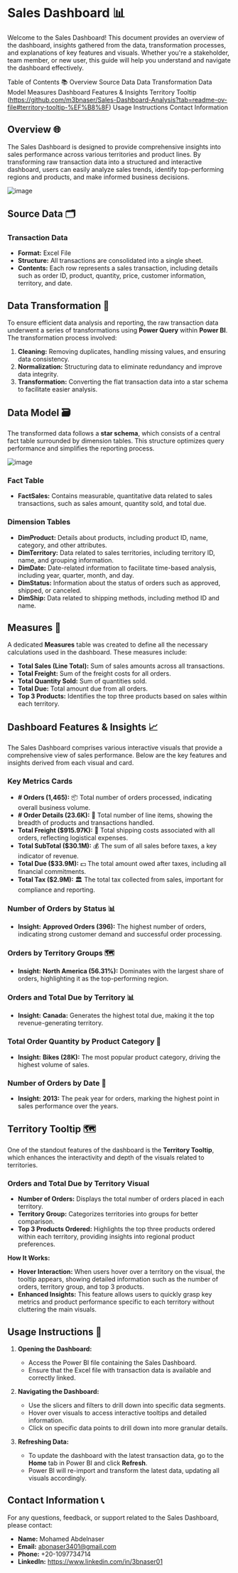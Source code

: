 # Sales Dashboard 📊

Welcome to the Sales Dashboard! This document provides an overview of the dashboard, insights gathered from the data, transformation processes, and explanations of key features and visuals. Whether you're a stakeholder, team member, or new user, this guide will help you understand and navigate the dashboard effectively.

Table of Contents 📚
Overview 
Source Data
Data Transformation
Data Model
Measures
Dashboard Features & Insights
Territory Tooltip (https://github.com/m3bnaser/Sales-Dashboard-Analysis?tab=readme-ov-file#territory-tooltip-%EF%B8%8F)
Usage Instructions
Contact Information

## Overview 🌐

The Sales Dashboard is designed to provide comprehensive insights into sales performance across various territories and product lines. By transforming raw transaction data into a structured and interactive dashboard, users can easily analyze sales trends, identify top-performing regions and products, and make informed business decisions.

![image](https://github.com/user-attachments/assets/356ebc97-5b8d-4e73-9d6d-0f6ec1c5c04d)




## Source Data 🗂️

### Transaction Data

- **Format:** Excel File
- **Structure:** All transactions are consolidated into a single sheet.
- **Contents:** Each row represents a sales transaction, including details such as order ID, product, quantity, price, customer information, territory, and date.

## Data Transformation 🔄

To ensure efficient data analysis and reporting, the raw transaction data underwent a series of transformations using **Power Query** within **Power BI**. The transformation process involved:

1. **Cleaning:** Removing duplicates, handling missing values, and ensuring data consistency.
2. **Normalization:** Structuring data to eliminate redundancy and improve data integrity.
3. **Transformation:** Converting the flat transaction data into a star schema to facilitate easier analysis.

## Data Model 🗃️

The transformed data follows a **star schema**, which consists of a central fact table surrounded by dimension tables. This structure optimizes query performance and simplifies the reporting process.

![image](https://github.com/user-attachments/assets/fe03e813-9914-475b-af8c-bc32252ee917)


### Fact Table

- **FactSales:** Contains measurable, quantitative data related to sales transactions, such as sales amount, quantity sold, and total due.

### Dimension Tables

- **DimProduct:** Details about products, including product ID, name, category, and other attributes.
- **DimTerritory:** Data related to sales territories, including territory ID, name, and grouping information.
- **DimDate:** Date-related information to facilitate time-based analysis, including year, quarter, month, and day.
- **DimStatus:** Information about the status of orders such as approved, shipped, or canceled.
- **DimShip:** Data related to shipping methods, including method ID and name.

## Measures 📏

A dedicated **Measures** table was created to define all the necessary calculations used in the dashboard. These measures include:

- **Total Sales (Line Total):** Sum of sales amounts across all transactions.
- **Total Freight:** Sum of the freight costs for all orders.
- **Total Quantity Sold:** Sum of quantities sold.
- **Total Due:** Total amount due from all orders.
- **Top 3 Products:** Identifies the top three products based on sales within each territory.

## Dashboard Features & Insights 📈

The Sales Dashboard comprises various interactive visuals that provide a comprehensive view of sales performance. Below are the key features and insights derived from each visual and card.

### Key Metrics Cards

- **# Orders (1,465):** 📦 Total number of orders processed, indicating overall business volume.
- **# Order Details (23.6K):** 📝 Total number of line items, showing the breadth of products and transactions handled.
- **Total Freight ($915.97K):** 🚚 Total shipping costs associated with all orders, reflecting logistical expenses.
- **Total SubTotal ($30.1M):** 💰 The sum of all sales before taxes, a key indicator of revenue.
- **Total Due ($33.9M):** 💵 The total amount owed after taxes, including all financial commitments.
- **Total Tax ($2.9M):** 🏛️ The total tax collected from sales, important for compliance and reporting.

### Number of Orders by Status 📊

- **Insight:** **Approved Orders (396):** The highest number of orders, indicating strong customer demand and successful order processing.

### Orders by Territory Groups 🗺️

- **Insight:** **North America (56.31%):** Dominates with the largest share of orders, highlighting it as the top-performing region.

### Orders and Total Due by Territory 📊

- **Insight:** **Canada:** Generates the highest total due, making it the top revenue-generating territory.

### Total Order Quantity by Product Category 🛒

- **Insight:** **Bikes (28K):** The most popular product category, driving the highest volume of sales.

### Number of Orders by Date 📅

- **Insight:** **2013:** The peak year for orders, marking the highest point in sales performance over the years.

## Territory Tooltip 🗺️

One of the standout features of the dashboard is the **Territory Tooltip**, which enhances the interactivity and depth of the visuals related to territories.

### Orders and Total Due by Territory Visual

- **Number of Orders:** Displays the total number of orders placed in each territory.
- **Territory Group:** Categorizes territories into groups for better comparison.
- **Top 3 Products Ordered:** Highlights the top three products ordered within each territory, providing insights into regional product preferences.

**How It Works:**

- **Hover Interaction:** When users hover over a territory on the visual, the tooltip appears, showing detailed information such as the number of orders, territory group, and top 3 products.
- **Enhanced Insights:** This feature allows users to quickly grasp key metrics and product performance specific to each territory without cluttering the main visuals.

## Usage Instructions 🚀

1. **Opening the Dashboard:**
   - Access the Power BI file containing the Sales Dashboard.
   - Ensure that the Excel file with transaction data is available and correctly linked.

2. **Navigating the Dashboard:**
   - Use the slicers and filters to drill down into specific data segments.
   - Hover over visuals to access interactive tooltips and detailed information.
   - Click on specific data points to drill down into more granular details.

3. **Refreshing Data:**
   - To update the dashboard with the latest transaction data, go to the **Home** tab in Power BI and click **Refresh**.
   - Power BI will re-import and transform the latest data, updating all visuals accordingly.

## Contact Information 📞

For any questions, feedback, or support related to the Sales Dashboard, please contact:

- **Name:** Mohamed Abdelnaser
- **Email:** abonaser3401@gmail.com
- **Phone:** +20-1097734714
- **LinkedIn:** https://www.linkedin.com/in/3bnaser01
